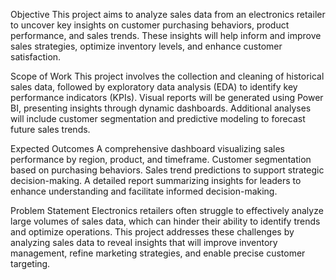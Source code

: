 Objective
This project aims to analyze sales data from an electronics retailer to uncover key insights on customer purchasing behaviors, product performance, and sales trends. These insights will help inform and improve sales strategies, optimize inventory levels, and enhance customer satisfaction.

Scope of Work
This project involves the collection and cleaning of historical sales data, followed by exploratory data analysis (EDA) to identify key performance indicators (KPIs). Visual reports will be generated using Power BI, presenting insights through dynamic dashboards. Additional analyses will include customer segmentation and predictive modeling to forecast future sales trends.

Expected Outcomes
A comprehensive dashboard visualizing sales performance by region, product, and timeframe. Customer segmentation based on purchasing behaviors. Sales trend predictions to support strategic decision-making. A detailed report summarizing insights for leaders to enhance understanding and facilitate informed decision-making.

Problem Statement
Electronics retailers often struggle to effectively analyze large volumes of sales data, which can hinder their ability to identify trends and optimize operations. This project addresses these challenges by analyzing sales data to reveal insights that will improve inventory management, refine marketing strategies, and enable precise customer targeting.
